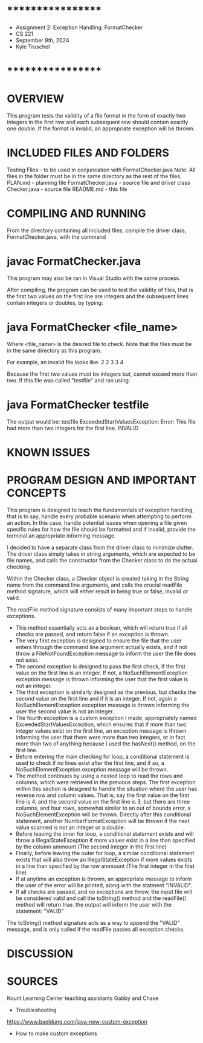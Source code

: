 # ****************
* Assignment 2: Exception Handling: FormatChecker
* CS 221
* September 9th, 2024
* Kyle Truschel
# ****************

# OVERVIEW
This program tests the validity of a file format in the form of exactly two integers in the first row and each subsequent row should 
contain exactly one double. If the format is invalid, an appropriate exception will be thrown.

# INCLUDED FILES AND FOLDERS
Testing Files - to be used in conjuncation with FormatChecker.java
    Note: All files in the folder must be in the same directory as
    the rest of the files.
PLAN.md - planning file
FormatChecker.java - source file and driver class
Checker.java - source file
README.md - this file

# COMPILING AND RUNNING
From the directory containing all included files, compile the driver class, FormatChecker.java, with the command
# javac FormatChecker.java

This program may also be ran in Visual Studio with the same process.

After compiling, the program can be used to test the validity of files, that is the first two values on the first line are integers
and the subsequent lines contain integers or doubles, by typing:
# java FormatChecker <file_name>

Where <file_name> is the desired file to check. Note that the files must be in the same directory as this program.

For example, an invalid file looks like:
2 2 3
3 4

Because the first two values must be integers but, cannot exceed more than two. If this file was called "testfile"
and ran using:

# java FormatChecker testfile
The output would be:
testfile
ExceededStartValuesException: Error: This file had more than two integers for the first line.
INVALID

# KNOWN ISSUES

# PROGRAM DESIGN AND IMPORTANT CONCEPTS
This program is designed to teach the fundamentals of exception handling, that is to say, handle every probable scenario when attempting to
perform an action. In this case, handle potential issues when opening a file given specific rules for how the file should be formatted and if
invalid, provide the terminal an appropriate informing message.

I decided to have a separate class from the driver class to minimize clutter. The driver class simply takes in string arguments, which are expected to be
file names, and calls the constructor from the Checker class to do the actual checking.

Within the Checker class, a Checker object is created taking in the String name from the command line arguments, and calls the crucial readFile method signature,
which will either result in being true or false, invalid or valid.

The readFile method signature consists of many important steps to handle exceptions.
- This method essentially acts as a boolean, which will return true if all checks are passed, and return false if an exception is thrown.
- The very first exception is designed to ensure the file that the user enters through the command line argument actually exists, and if not throw a FileNotFoundException
message to inform the user the file does not exist.
- The second exception is designed to pass the first check, if the first value on the first line is an integer. If not, a NoSuchElementException exception
message is thrown informing the user that the first value is not an integer.
- The third exception is similarly designed as the previous, but checks the second value on the first line and if it is an integer. If not, again a NoSuchElementException 
exception message is thrown informing the user the second value is not an integer.
- The fourth exception is a custom exception I made, appropriately named ExceededStartValuesException, which ensures that if more than two integer values exist on the first
line, an exception message is thrown informing the user that there were more than two integers, or in fact more than two of anything because I used the hasNext() method, on
the first line.
- Before entering the main checking for loop, a conditional statement is used to check if no lines exist after the first line, and if so, a NoSuchElementException exception
message will be thrown.
- The method continues by using a nested loop to read the rows and columns, which were retrieved in the previous steps. The first exception within this section is designed to handle
the situation where the user has reverse row and column values. That is, say the first value on the first line is 4, and the second value on the first line is 3, but there are
three columns, and four rows, somewhat similar to an out of bounds error, a NoSuchElementException will be thrown. Directly after this conditional statement, another 
NumberFormatException will be thrown if the next value scanned is not an integer or a double.
- Before leaving the inner for loop, a conditional statement exists and will throw a IllegalStateException if more values exist in a line than specified by the column ammount (The second
integer in the first line)
- Finally, before leaving the outer for loop, a similar conditional statement exists that will also throw an IllegalStateException if more values exists in a line than specified by
the row ammount (The first integer in the first line)
- If at anytime an exception is thrown, an appropriate message to inform the user of the error will be printed, along with the statment "INVALID".
- If all checks are passed, and no exceptions are throw, the input file will be considered valid and call the toString() method and the readFile() method will return true.
the output will inform the user with the statement: "VALID"

The toString() method signature acts as a way to append the "VALID" message, and is only called if the readFile passes all exception checks.

# DISCUSSION

# SOURCES
Kount Learning Center teaching assistants Gabby and Chase
- Troubleshooting

https://www.baeldung.com/java-new-custom-exception
- How to make custom exceptions